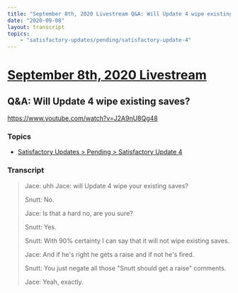 ```yaml
---
title: "September 8th, 2020 Livestream Q&A: Will Update 4 wipe existing saves?"
date: "2020-09-08"
layout: transcript
topics:
    - "satisfactory-updates/pending/satisfactory-update-4"
---
```

# [September 8th, 2020 Livestream](../2020-09-08.md)
## Q&A: Will Update 4 wipe existing saves?
https://www.youtube.com/watch?v=J2A9nU8Qg48

### Topics
* [Satisfactory Updates > Pending > Satisfactory Update 4](../topics/satisfactory-updates/pending/satisfactory-update-4.md)

### Transcript

> Jace: uhh
Jace: will Update 4 wipe your existing saves?
> 
> Snutt: No.
> 
> Jace: Is that a hard no, are you sure?
> 
> Snutt: Yes.
> 
> Snutt: With 90% certainty I can say that it
will not wipe existing saves.
> 
> Jace: And if he's right he gets a raise and
if not he's fired.
> 
> Snutt: You just negate all those &quot;Snutt should
get a raise&quot; comments.
> 
> Jace: Yeah, exactly.
> 
